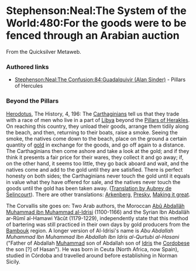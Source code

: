 
# Stephenson:Neal:The System of the World:480:For the goods were to be fenced through an Arabian auction

From the Quicksilver Metaweb.


### Authored links


* [Stephenson:Neal:The Confusion:84:Guadalquivir (Alan Sinder)](/stephenson-neal-the-confusion-84-guadalquivir-alan-sinder) - Pillars of Hercules


### Beyond the Pillars


[Herodotus](/herodotus), The History, 4, 196:
The [Carthaginians](/carthago) tell us that they trade with a race of men who live in a part of [Libya](/africa) beyond the [Pillars of Herakles](/pillars-of-herakles). On reaching this country, they unload their goods, arrange them tidily along the beach, and then, returning to their boats, raise a smoke. Seeing the smoke, the natives come down to the beach, place on the ground a certain quantity of [gold](/gold) in exchange for the goods, and go off again to a distance. The Carthaginians then come ashore and take a look at the gold; and if they think it presents a fair price for their wares, they collect it and go away; if, on the other hand, it seems too little, they go back aboard and wait, and the natives come and add to the gold until they are satisfied. There is perfect honesty on both sides; the Carthaginians never touch the gold until it equals in value what they have offered for sale, and the natives never touch the goods until the gold has been taken away.
([Translation by Aubrey de Selincourt](/http-corvalliscommunitypages-com-africa-mideast-islamicspain-mideast-carthaginians-htm)).
There are other translations: [Arkenberg](/http-www-fordham-edu-halsall-ancient-herod-libya1-html), [Presky](/http-www-galileolibrary-com-ebooks-eu04-herodotus-page-756-htm), [Making it great](/http-www-makingitgreat-info-thehisto27-thehis293-asp).

The Corvallis site goes on:
Two Arab authors, the Moroccan [Abû Abdallâh Muhammad ibn Muhammad al-Idrisi](/) (1100-1166) and the Syrian Ibn Abdallâh ar-Rûmî al-Hamawi Yâcût (1179-1229), independently state that this method of bartering was still practiced in their own days by gold producers from the [Bambouk](/bambouk) region.
A longer version of Al-Idrisi's name is *Abu Abdallah Muhammad Ibn Muhammad Ibn Abdallah Ibn Idris al-Qurtubi al-Hasani* ("Father of Abdallah [Muhammad](/muhammad) son of Abdallah son of [Idris](/idris) the [Cordobese](/cordoba) the son [?] of Hasan").
He was born in Ceuta (North Africa, now Spain), studied in Córdoba and travelled around before establishing in Norman Sicily.
